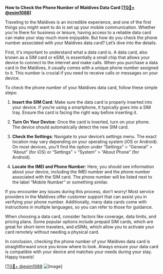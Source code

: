 **How to Check the Phone Number of Maldives Data Card [[TG💪+ @esim1088](https://t.me/s/esim1088)]**

Traveling to the Maldives is an incredible experience, and one of the first things you might want to do is set up your mobile communication. Whether you're there for business or leisure, having access to a reliable data card can make your stay much more enjoyable. But how do you check the phone number associated with your Maldives data card? Let’s dive into the details.

First, it's important to understand what a data card is. A data card, also known as a SIM card or eSIM, is essentially a small chip that allows your device to connect to the internet and make calls. When you purchase a data card in the Maldives, it usually comes with a unique phone number assigned to it. This number is crucial if you need to receive calls or messages on your device.

To check the phone number of your Maldives data card, follow these simple steps:

1. **Insert the SIM Card**: Make sure the data card is properly inserted into your device. If you’re using a smartphone, it typically goes into a SIM tray. Ensure the card is facing the right way before inserting it.

2. **Turn On Your Device**: Once the card is inserted, turn on your phone. The device should automatically detect the new SIM card.

3. **Check the Settings**: Navigate to your device’s settings menu. The exact location may vary depending on your operating system (iOS or Android). On most devices, you’ll find the option under “Settings” > “General” > “About” (for iOS) or “Settings” > “System” > “About Phone” (for Android).

4. **Locate the IMEI and Phone Number**: Here, you should see information about your device, including the IMEI number and the phone number associated with the SIM card. The phone number will be listed next to the label “Mobile Number” or something similar.

If you encounter any issues during this process, don’t worry! Most service providers in the Maldives offer customer support that can assist you in verifying your phone number. Additionally, many data cards come with instructions in multiple languages, so you can refer to those for guidance.

When choosing a data card, consider factors like coverage, data limits, and pricing plans. Some popular options include prepaid SIM cards, which are great for short-term travelers, and eSIMs, which allow you to activate your card remotely without needing a physical card.

In conclusion, checking the phone number of your Maldives data card is straightforward once you know where to look. Always ensure your data card is compatible with your device and matches your needs during your stay. Happy travels!

[[TG💪+ @esim1088](https://t.me/s/esim1088) ![Image](https://i.postimg.cc/Y0z9fWf4/image.png)]